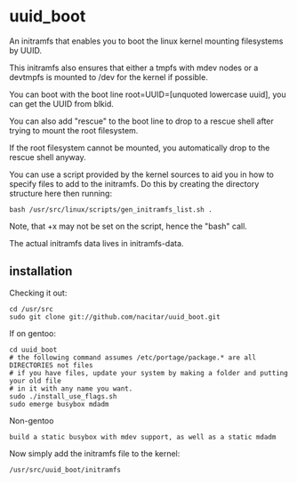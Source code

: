 uuid\_boot
==========

An initramfs that enables you to boot the linux kernel mounting filesystems by UUID.

This initramfs also ensures that either a tmpfs with mdev nodes or a devtmpfs is mounted to /dev for the kernel if possible.

You can boot with the boot line root=UUID=[unquoted lowercase uuid], you can get the UUID from blkid.

You can also add "rescue" to the boot line to drop to a rescue shell after trying to mount the root filesystem.

If the root filesystem cannot be mounted, you automatically drop to the rescue shell anyway.

You can use a script provided by the kernel sources to aid you in how to specify files to add to the initramfs.  Do this by creating the directory structure here then running:

    bash /usr/src/linux/scripts/gen_initramfs_list.sh .

Note, that +x may not be set on the script, hence the "bash" call.

The actual initramfs data lives in initramfs-data.


installation
------------
Checking it out:
 
    cd /usr/src
    sudo git clone git://github.com/nacitar/uuid_boot.git

If on gentoo:

    cd uuid_boot
    # the following command assumes /etc/portage/package.* are all DIRECTORIES not files
    # if you have files, update your system by making a folder and putting your old file
    # in it with any name you want.
    sudo ./install_use_flags.sh
    sudo emerge busybox mdadm

Non-gentoo

    build a static busybox with mdev support, as well as a static mdadm


Now simply add the initramfs file to the kernel:

    /usr/src/uuid_boot/initramfs


